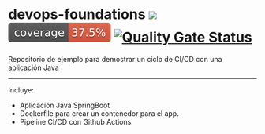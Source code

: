 # devops-foundations ![](https://github.com/gdelgadoh/devops-foundations/workflows/Java%20CI\/CD/badge.svg) [![Coverage](.github/badges/jacoco.svg)](https://github.com/gdelgadoh/devops-foundations/actions/workflows/pipeline.yml) [![Quality Gate Status](https://sonarcloud.io/api/project_badges/measure?project=gdelgadoh_devops-foundations&metric=alert_status)](https://sonarcloud.io/dashboard?id=gdelgadoh_devops-foundations)

Repositorio de ejemplo para demostrar un ciclo de CI/CD con una aplicación Java

---
Incluye:
- Aplicación Java SpringBoot
- Dockerfile para crear un contenedor para el app.
- Pipeline CI/CD con Github Actions.
